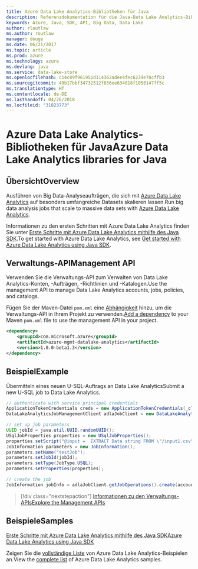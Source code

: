 ```yaml
---
title: Azure Data Lake Analytics-Bibliotheken für Java
description: Referenzdokumentation für die Java-Data Lake Analytics-Bibliotheken
keywords: Azure, Java, SDK, API, Big Data, Data Lake
author: rloutlaw
ms.author: routlaw
manager: douge
ms.date: 06/21/2017
ms.topic: article
ms.prod: azure
ms.technology: azure
ms.devlang: java
ms.service: data-lake-store
ms.openlocfilehash: c14c89f961951d114362adee4fec6239e78cffb3
ms.sourcegitcommit: 49b17bbf34732512f836ee634818f1058147ff5c
ms.translationtype: HT
ms.contentlocale: de-DE
ms.lasthandoff: 04/26/2018
ms.locfileid: "31823773"
---
```

# <a name="azure-data-lake-analytics-libraries-for-java"></a><span data-ttu-id="24126-104">Azure Data Lake Analytics-Bibliotheken für Java</span><span class="sxs-lookup"><span data-stu-id="24126-104">Azure Data Lake Analytics libraries for Java</span></span>

## <a name="overview"></a><span data-ttu-id="24126-105">Übersicht</span><span class="sxs-lookup"><span data-stu-id="24126-105">Overview</span></span>

<span data-ttu-id="24126-106">Ausführen von Big Data-Analyseaufträgen, die sich mit [Azure Data Lake Analytics](/azure/data-lake-analytics/data-lake-analytics-overview) auf besonders umfangreiche Datasets skalieren lassen.</span><span class="sxs-lookup"><span data-stu-id="24126-106">Run big data analysis jobs that scale to massive data sets with [Azure Data Lake Analytics](/azure/data-lake-analytics/data-lake-analytics-overview).</span></span>

<span data-ttu-id="24126-107">Informationen zu den ersten Schritten mit Azure Data Lake Analytics finden Sie unter [Erste Schritte mit Azure Data Lake Analytics mithilfe des Java SDK](/azure/data-lake-analytics/data-lake-analytics-get-started-java-sdk).</span><span class="sxs-lookup"><span data-stu-id="24126-107">To get started with Azure Data Lake Analytics, see [Get started with Azure Data Lake Analytics using Java SDK](/azure/data-lake-analytics/data-lake-analytics-get-started-java-sdk).</span></span>

## <a name="management-api"></a><span data-ttu-id="24126-108">Verwaltungs-API</span><span class="sxs-lookup"><span data-stu-id="24126-108">Management API</span></span>

<span data-ttu-id="24126-109">Verwenden Sie die Verwaltungs-API zum Verwalten von Data Lake Analytics-Konten, -Aufträgen, -Richtlinien und -Katalogen.</span><span class="sxs-lookup"><span data-stu-id="24126-109">Use the management API to manage Data Lake Analytics accounts, jobs, policies, and catalogs.</span></span>

<span data-ttu-id="24126-110">Fügen Sie der Maven-Datei `pom.xml` eine [Abhängigkeit](https://maven.apache.org/guides/getting-started/index.html#How_do_I_use_external_dependencies) hinzu, um die Verwaltungs-API in Ihrem Projekt zu verwenden.</span><span class="sxs-lookup"><span data-stu-id="24126-110">[Add a dependency](https://maven.apache.org/guides/getting-started/index.html#How_do_I_use_external_dependencies) to your Maven `pom.xml` file to use the management API in your project.</span></span>


```XML
<dependency>
    <groupId>com.microsoft.azure</groupId>
    <artifactId>azure-mgmt-datalake-analytics</artifactId>
    <version>1.0.0-beta1.3</version>
</dependency>
```

## <a name="example"></a><span data-ttu-id="24126-111">Beispiel</span><span class="sxs-lookup"><span data-stu-id="24126-111">Example</span></span>

<span data-ttu-id="24126-112">Übermitteln eines neuen U-SQL-Auftrags an Data Lake Analytics</span><span class="sxs-lookup"><span data-stu-id="24126-112">Submit a new U-SQL job to Data Lake Analytics.</span></span>

```java
// authenticate with service principal credentials
ApplicationTokenCredentials creds = new ApplicationTokenCredentials(_clientId, _tenantId, _clientSecret, null);
DataLakeAnalyticsJobManagementClient adlaJobClient = new DataLakeAnalyticsJobManagementClientImpl(creds);

// set up job parameters
UUID jobId = java.util.UUID.randomUUID();
USqlJobProperties properties = new USqlJobProperties();
properties.setScript("@input =  EXTRACT Data string FROM \"/input1.csv\" USING Extractors.Csv(); OUTPUT @input TO @\"/output1.csv\" USING Outputters.Csv();");
JobInformation parameters = new JobInformation();
parameters.setName("testJob");
parameters.setJobId(jobId);
parameters.setType(JobType.USQL);
parameters.setProperties(properties);

// create the job
JobInformation jobInfo = adlaJobClient.getJobOperations().create(accountName, jobId, parameters).getBody();

```

> [!div class="nextstepaction"]
> [<span data-ttu-id="24126-113">Informationen zu den Verwaltungs-APIs</span><span class="sxs-lookup"><span data-stu-id="24126-113">Explore the Management APIs</span></span>](/java/api/overview/azure/datalakeanalytics/management)

## <a name="samples"></a><span data-ttu-id="24126-114">Beispiele</span><span class="sxs-lookup"><span data-stu-id="24126-114">Samples</span></span>

<span data-ttu-id="24126-115">[Erste Schritte mit Azure Data Lake Analytics mithilfe des Java SDK][1]</span><span class="sxs-lookup"><span data-stu-id="24126-115">[Azure Data Lake Analytics using Java SDK][1]</span></span> 

[1]: https://docs.microsoft.com/azure/data-lake-analytics/data-lake-analytics-get-started-java-sdk

<span data-ttu-id="24126-116">Zeigen Sie die [vollständige Liste](https://azure.microsoft.com/resources/samples/?platform=java&term=analytics) von Azure Data Lake Analytics-Beispielen an.</span><span class="sxs-lookup"><span data-stu-id="24126-116">View the [complete list](https://azure.microsoft.com/resources/samples/?platform=java&term=analytics) of Azure Data Lake Analytics samples.</span></span>
